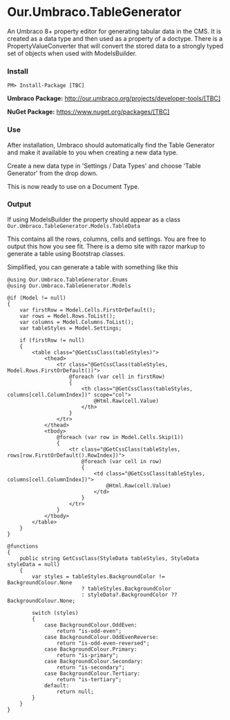 Our.Umbraco.TableGenerator
=====================

An Umbraco 8+ property editor for generating tabular data in the CMS.
It is created as a data type and then used as a property of a doctype. There is a PropertyValueConverter that will convert the stored data to a strongly typed set of objects when used with ModelsBuilder.

### Install ###

`PM> Install-Package [TBC]`

**Umbraco Package:** http://our.umbraco.org/projects/developer-tools/[TBC]

**NuGet Package:** https://www.nuget.org/packages/[TBC]

### Use ###

After installation, Umbraco should automatically find the Table Generator and make it available to you when creating a new data type.

Create a new data type in 'Settings / Data Types' and choose 'Table Generator' from the drop down.

This is now ready to use on a Document Type.

### Output ###

If using ModelsBuilder the property should appear as a class
`Our.Umbraco.TableGenerator.Models.TableData`

This contains all the rows, columns, cells and settings. You are free to output this how you see fit. There is a demo site with razor markup to generate a table using Bootstrap classes.


Simplified, you can generate a table with something like this

    @using Our.Umbraco.TableGenerator.Enums
    @using Our.Umbraco.TableGenerator.Models

    @if (Model != null)
    {
        var firstRow = Model.Cells.FirstOrDefault();
        var rows = Model.Rows.ToList();
        var columns = Model.Columns.ToList();
        var tableStyles = Model.Settings;

        if (firstRow != null)
        {
            <table class="@GetCssClass(tableStyles)">
                <thead>
                    <tr class="@GetCssClass(tableStyles, Model.Rows.FirstOrDefault())">
                        @foreach (var cell in firstRow)
                        {
                            <th class="@GetCssClass(tableStyles, columns[cell.ColumnIndex])" scope="col">
                                @Html.Raw(cell.Value)
                            </th>
                        }
                    </tr>
                </thead>
                <tbody>
                    @foreach (var row in Model.Cells.Skip(1))
                    {
                        <tr class="@GetCssClass(tableStyles, rows[row.FirstOrDefault().RowIndex])">
                            @foreach (var cell in row)
                            {
                                <td class="@GetCssClass(tableStyles, columns[cell.ColumnIndex])">
                                    @Html.Raw(cell.Value)
                                </td>
                            }
                        </tr>
                    }
                </tbody>
            </table>
        }
    }

    @functions
    {
        public string GetCssClass(StyleData tableStyles, StyleData styleData = null)
        {
            var styles = tableStyles.BackgroundColor != BackgroundColour.None
                            ? tableStyles.BackgroundColor
                            : styleData?.BackgroundColor ?? BackgroundColour.None;

            switch (styles)
            {
                case BackgroundColour.OddEven:
                    return "is-odd-even";
                case BackgroundColour.OddEvenReverse:
                    return "is-odd-even-reversed";
                case BackgroundColour.Primary:
                    return "is-primary";
                case BackgroundColour.Secondary:
                    return "is-secondary";
                case BackgroundColour.Tertiary:
                    return "is-tertiary";
                default:
                    return null;
            }
        }
    }